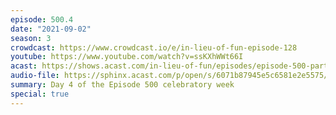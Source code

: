 ```yaml
---
episode: 500.4
date: "2021-09-02"
season: 3
crowdcast: https://www.crowdcast.io/e/in-lieu-of-fun-episode-128
youtube: https://www.youtube.com/watch?v=ssKXhWWt66I
acast: https://shows.acast.com/in-lieu-of-fun/episodes/episode-500-part-iv-lisa-page-and-the-lisa-page-puppet
audio-file: https://sphinx.acast.com/p/open/s/6071b87945e5c6581e2e5575/e/61328b693820e600126fc054/media.mp3
summary: Day 4 of the Episode 500 celebratory week
special: true
---
```

